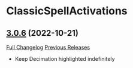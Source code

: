 # ClassicSpellActivations

## [3.0.6](https://github.com/rgd87/ClassicSpellActivations/tree/3.0.6) (2022-10-21)
[Full Changelog](https://github.com/rgd87/ClassicSpellActivations/compare/3.0.5...3.0.6) [Previous Releases](https://github.com/rgd87/ClassicSpellActivations/releases)

- Keep Decimation highlighted indefinitely  
